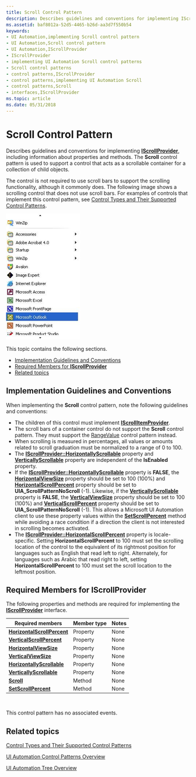```yaml
---
title: Scroll Control Pattern
description: Describes guidelines and conventions for implementing IScrollProvider, including information about properties and methods. The Scroll control pattern is used to support a control that acts as a scrollable container for a collection of child objects.
ms.assetid: baf8012a-52d5-4465-b26d-aa3d7f550b54
keywords:
- UI Automation,implementing Scroll control pattern
- UI Automation,Scroll control pattern
- UI Automation,IScrollProvider
- IScrollProvider
- implementing UI Automation Scroll control patterns
- Scroll control patterns
- control patterns,IScrollProvider
- control patterns,implementing UI Automation Scroll
- control patterns,Scroll
- interfaces,IScrollProvider
ms.topic: article
ms.date: 05/31/2018
---
```


# Scroll Control Pattern

Describes guidelines and conventions for implementing [**IScrollProvider**](/windows/desktop/api/UIAutomationCore/nn-uiautomationcore-iscrollprovider), including information about properties and methods. The **Scroll** control pattern is used to support a control that acts as a scrollable container for a collection of child objects.

The control is not required to use scroll bars to support the scrolling functionality, although it commonly does. The following image shows a scrolling control that does not use scroll bars. For examples of controls that implement this control pattern, see [Control Types and Their Supported Control Patterns](uiauto-controlpatternmapping.md).

![screen shot showing a scrolling control without scroll bars](images/uia-scrollpattern-without-scrollbars.jpg)

This topic contains the following sections.

-   [Implementation Guidelines and Conventions](#implementation-guidelines-and-conventions)
-   [Required Members for **IScrollProvider**](#required-members-for-iscrollprovider)
-   [Related topics](#related-topics)

## Implementation Guidelines and Conventions

When implementing the **Scroll** control pattern, note the following guidelines and conventions:

-   The children of this control must implement [**IScrollItemProvider**](/windows/desktop/api/UIAutomationCore/nn-uiautomationcore-iscrollitemprovider).
-   The scroll bars of a container control do not support the **Scroll** control pattern. They must support the [RangeValue](uiauto-implementingrangevalue.md) control pattern instead.
-   When scrolling is measured in percentages, all values or amounts related to scroll graduation must be normalized to a range of 0 to 100.
-   The [**IScrollProvider::HorizontallyScrollable**](/windows/desktop/api/UIAutomationCore/nf-uiautomationcore-iscrollprovider-get_horizontallyscrollable) property and [**VerticallyScrollable**](/windows/desktop/api/UIAutomationCore/nf-uiautomationcore-iscrollprovider-get_verticallyscrollable) property are independent of the **IsEnabled** property.
-   If the [**IScrollProvider::HorizontallyScrollable**](/windows/desktop/api/UIAutomationCore/nf-uiautomationcore-iscrollprovider-get_horizontallyscrollable) property is **FALSE**, the [**HorizontalViewSize**](/windows/desktop/api/UIAutomationCore/nf-uiautomationcore-iscrollprovider-get_horizontalviewsize) property should be set to 100 (100%) and [**HorizontalScrollPercent**](/windows/desktop/api/UIAutomationCore/nf-uiautomationcore-iscrollprovider-get_horizontalscrollpercent) property should be set to **UIA\_ScrollPatternNoScroll** (-1). Likewise, if the [**VerticallyScrollable**](/windows/desktop/api/UIAutomationCore/nf-uiautomationcore-iscrollprovider-get_verticallyscrollable) property is **FALSE**, the [**VerticalViewSize**](/windows/desktop/api/UIAutomationCore/nf-uiautomationcore-iscrollprovider-get_verticalviewsize) property should be set to 100 (100%) and [**VerticalScrollPercent**](/windows/desktop/api/UIAutomationCore/nf-uiautomationcore-iscrollprovider-get_verticalscrollpercent) property should be set to **UIA\_ScrollPatternNoScroll** (-1). This allows a Microsoft UI Automation client to use these property values within the [**SetScrollPercent**](/windows/desktop/api/UIAutomationCore/nf-uiautomationcore-iscrollprovider-setscrollpercent) method while avoiding a race condition if a direction the client is not interested in scrolling becomes activated.
-   The [**IScrollProvider::HorizontalScrollPercent**](/windows/desktop/api/UIAutomationCore/nf-uiautomationcore-iscrollprovider-get_horizontalscrollpercent) property is locale-specific. Setting **HorizontalScrollPercent** to 100 must set the scrolling location of the control to the equivalent of its rightmost position for languages such as English that read left to right. Alternately, for languages such as Arabic that read right to left, setting **HorizontalScrollPercent** to 100 must set the scroll location to the leftmost position.

## Required Members for **IScrollProvider**

The following properties and methods are required for implementing the [**IScrollProvider**](/windows/desktop/api/UIAutomationCore/nn-uiautomationcore-iscrollprovider) interface.



| Required members                                                                  | Member type | Notes |
|-----------------------------------------------------------------------------------|-------------|-------|
| [**HorizontalScrollPercent**](/windows/desktop/api/UIAutomationCore/nf-uiautomationcore-iscrollprovider-get_horizontalscrollpercent) | Property    | None  |
| [**VerticalScrollPercent**](/windows/desktop/api/UIAutomationCore/nf-uiautomationcore-iscrollprovider-get_verticalscrollpercent)     | Property    | None  |
| [**HorizontalViewSize**](/windows/desktop/api/UIAutomationCore/nf-uiautomationcore-iscrollprovider-get_horizontalviewsize)           | Property    | None  |
| [**VerticalViewSize**](/windows/desktop/api/UIAutomationCore/nf-uiautomationcore-iscrollprovider-get_verticalviewsize)               | Property    | None  |
| [**HorizontallyScrollable**](/windows/desktop/api/UIAutomationCore/nf-uiautomationcore-iscrollprovider-get_horizontallyscrollable)   | Property    | None  |
| [**VerticallyScrollable**](/windows/desktop/api/UIAutomationCore/nf-uiautomationcore-iscrollprovider-get_verticallyscrollable)       | Property    | None  |
| [**Scroll**](/windows/desktop/api/UIAutomationCore/nf-uiautomationcore-iscrollprovider-scroll)                                   | Method      | None  |
| [**SetScrollPercent**](/windows/desktop/api/UIAutomationCore/nf-uiautomationcore-iscrollprovider-setscrollpercent)               | Method      | None  |



 

This control pattern has no associated events.

## Related topics

<dl> <dt>

[Control Types and Their Supported Control Patterns](uiauto-controlpatternmapping.md)
</dt> <dt>

[UI Automation Control Patterns Overview](uiauto-controlpatternsoverview.md)
</dt> <dt>

[UI Automation Tree Overview](uiauto-treeoverview.md)
</dt> </dl>

 

 




